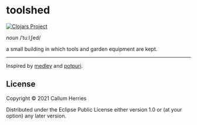 # toolshed 
[![Clojars Project](https://img.shields.io/clojars/v/callum-herries/toolshed.svg)](https://clojars.org/callum-herries/toolshed)

*noun*
/ˈtuːlˌʃed/

a small building in which tools and garden equipment are kept.

-------------

Inspired by [medley](https://github.com/weavejester/medley) and [potpuri](https://github.com/metosin/potpuri).

## License

Copyright © 2021 Callum Herries

Distributed under the Eclipse Public License either version 1.0 or (at
your option) any later version.